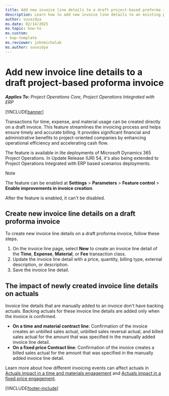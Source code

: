 ```yaml
---
title: Add new invoice line details to a draft project-based proforma invoice
description: Learn how to add new invoice line details to an existing proforma project-based invoice that is in Draft status.
author: suvaidya
ms.date: 02/14/2025
ms.topic: how-to
ms.custom: 
- bap-template
ms.reviewer: johnmichalak
ms.author: suvaidya
---
```

# Add new invoice line details to a draft project-based proforma invoice

_**Applies To:** Project Operations Core, Project Operations Integrated with ERP_

[!INCLUDE[banner](../includes/banner.md)]

Transactions for time, expense, and material usage can be created directly on a draft invoice. This feature streamlines the invoicing process and helps ensure timely and accurate billing. It provides significant financial and administrative benefits to project-oriented companies by enhancing operational efficiency and accelerating cash flow.

The feature is available in lite deployments of Microsoft Dynamics 365 Project Operations. In Update Release (UR) 54, it's also being extended to Project Operations Integrated with ERP based scenarios deployments.

> [!NOTE]
> The feature can be enabled at **Settings** \> **Parameters** \> **Feature control** \> **Enable improvements in invoice creation**.
>
> After the feature is enabled, it can't be disabled.

## Create new invoice line details on a draft proforma invoice

To create new invoice line details on a draft proforma invoice, follow these steps.

1. On the invoice line page, select **New** to create an invoice line detail of the **Time**, **Expense**, **Material**, or **Fee** transaction class.
1. Update the invoice line detail with a price, quantity, billing type, external description, or description.
1. Save the invoice line detail.

## The impact of newly created invoice line details on actuals

Invoice line details that are manually added to an invoice don't have backing actuals. Backing actuals for these invoice line details are added only when the invoice is confirmed.

- **On a time and material contract line**: Confirmation of the invoice creates an unbilled sales actual, unbilled sales reversal actual, and billed sales actual for the amount that was specified in the manually added invoice line detail.
- **On a fixed price Contract line**: Confirmation of the invoice creates a billed sales actual for the amount that was specified in the manually added invoice line detail.

Learn more about how different invoicing events can affect actuals in [Actuals impact in a time and materials engagement](../actuals/ActualsonTM.md) and [Actuals impact in a fixed price engagement](../actuals/ActualonFP.md).

[!INCLUDE[footer-include](../includes/footer-banner.md)]
